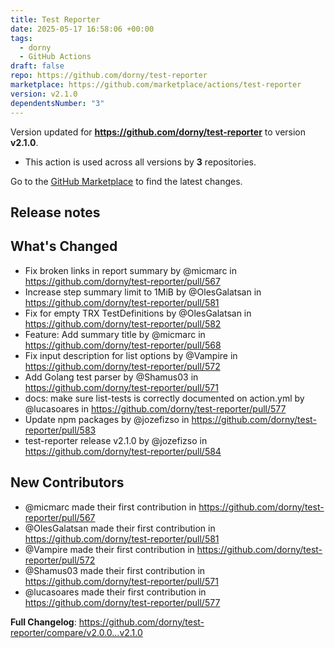 ```yaml
---
title: Test Reporter
date: 2025-05-17 16:58:06 +00:00
tags:
  - dorny
  - GitHub Actions
draft: false
repo: https://github.com/dorny/test-reporter
marketplace: https://github.com/marketplace/actions/test-reporter
version: v2.1.0
dependentsNumber: "3"
---
```



Version updated for **https://github.com/dorny/test-reporter** to version **v2.1.0**.
- This action is used across all versions by **3** repositories.

Go to the [GitHub Marketplace](https://github.com/marketplace/actions/test-reporter) to find the latest changes.

## Release notes

## What's Changed
* Fix broken links in report summary by @micmarc in https://github.com/dorny/test-reporter/pull/567
* Increase step summary limit to 1MiB by @OlesGalatsan in https://github.com/dorny/test-reporter/pull/581
* Fix for empty TRX TestDefinitions by @OlesGalatsan in https://github.com/dorny/test-reporter/pull/582
* Feature: Add summary title by @micmarc in https://github.com/dorny/test-reporter/pull/568
* Fix input description for list options by @Vampire in https://github.com/dorny/test-reporter/pull/572
* Add Golang test parser by @Shamus03 in https://github.com/dorny/test-reporter/pull/571
* docs: make sure list-tests is correctly documented on action.yml by @lucasoares in https://github.com/dorny/test-reporter/pull/577
* Update npm packages by @jozefizso in https://github.com/dorny/test-reporter/pull/583
* test-reporter release v2.1.0 by @jozefizso in https://github.com/dorny/test-reporter/pull/584

## New Contributors
* @micmarc made their first contribution in https://github.com/dorny/test-reporter/pull/567
* @OlesGalatsan made their first contribution in https://github.com/dorny/test-reporter/pull/581
* @Vampire made their first contribution in https://github.com/dorny/test-reporter/pull/572
* @Shamus03 made their first contribution in https://github.com/dorny/test-reporter/pull/571
* @lucasoares made their first contribution in https://github.com/dorny/test-reporter/pull/577

**Full Changelog**: https://github.com/dorny/test-reporter/compare/v2.0.0...v2.1.0
